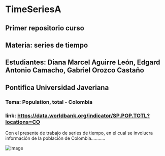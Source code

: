 # TimeSeriesA
## Primer repositorio curso
## Materia: series de tiempo
## Estudiantes: Diana Marcel Aguirre León, Edgard Antonio Camacho, Gabriel Orozco Castaño
## Pontifica Universidad Javeriana
### Tema: Population, total - Colombia
### link: https://data.worldbank.org/indicator/SP.POP.TOTL?locations=CO

Con el presente de trabajo de series de tiempo, en el cual se involucra información de la población de Colombia...........

![image](https://github.com/user-attachments/assets/1b5733b9-1d4e-4ddc-906c-5b2e931946ba)
